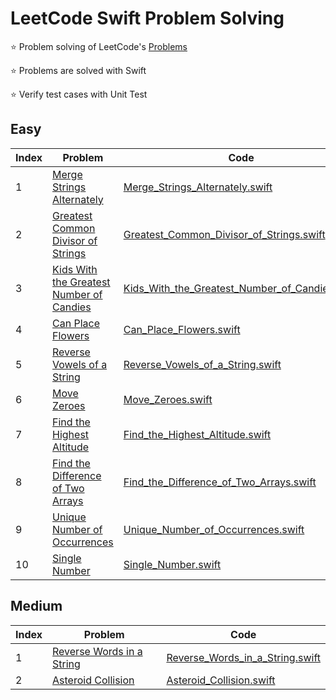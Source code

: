 # LeetCode Swift Problem Solving

⭐️ Problem solving of LeetCode's [Problems](https://leetcode.com/problemset/)

⭐️ Problems are solved with Swift

⭐️ Verify test cases with Unit Test


## Easy
| Index | Problem | Code |
| --- | --- | --- |
| 1 | [Merge Strings Alternately](https://leetcode.com/problems/merge-strings-alternately/) | [Merge_Strings_Alternately.swift](LeetCode_Swift/LeetCode_Swift/Easy/Merge_Strings_Alternately.swift) |
| 2 | [Greatest Common Divisor of Strings](https://leetcode.com/problems/greatest-common-divisor-of-strings/) | [Greatest_Common_Divisor_of_Strings.swift](LeetCode_Swift/LeetCode_Swift/Easy/Greatest_Common_Divisor_of_Strings.swift) |
| 3 | [Kids With the Greatest Number of Candies](https://leetcode.com/problems/kids-with-the-greatest-number-of-candies/) | [Kids_With_the_Greatest_Number_of_Candies.swift](LeetCode_Swift/LeetCode_Swift/Easy/Kids_With_the_Greatest_Number_of_Candies.swift) |
| 4 | [Can Place Flowers](https://leetcode.com/problems/can-place-flowers/) | [Can_Place_Flowers.swift](LeetCode_Swift/LeetCode_Swift/Easy/Can_Place_Flowers.swift) |
| 5 | [Reverse Vowels of a String](https://leetcode.com/problems/reverse-vowels-of-a-string/) | [Reverse_Vowels_of_a_String.swift](LeetCode_Swift/LeetCode_Swift/Easy/Reverse_Vowels_of_a_String.swift) |
| 6 | [Move Zeroes](https://leetcode.com/problems/move-zeroes/) | [Move_Zeroes.swift](LeetCode_Swift/LeetCode_Swift/Easy/Move_Zeroes.swift) |
| 7 | [Find the Highest Altitude](https://leetcode.com/problems/find-the-highest-altitude/) | [Find_the_Highest_Altitude.swift](LeetCode_Swift/LeetCode_Swift/Easy/Find_the_Highest_Altitude.swift) |
| 8 | [Find the Difference of Two Arrays](https://leetcode.com/problems/find-the-difference-of-two-arrays/) | [Find_the_Difference_of_Two_Arrays.swift](LeetCode_Swift/LeetCode_Swift/Easy/Find_the_Difference_of_Two_Arrays.swift) |
| 9 | [Unique Number of Occurrences](https://leetcode.com/problems/unique-number-of-occurrences/) | [Unique_Number_of_Occurrences.swift](LeetCode_Swift/LeetCode_Swift/Easy/Unique_Number_of_Occurrences.swift) |
| 10 | [Single Number](https://leetcode.com/problems/single-number/) | [Single_Number.swift](LeetCode_Swift/LeetCode_Swift/Easy/Single_Number.swift) |

## Medium
| Index | Problem | Code |
| --- | --- | --- |
| 1 | [Reverse Words in a String](https://leetcode.com/problems/reverse-words-in-a-string/) | [Reverse_Words_in_a_String.swift](LeetCode_Swift/LeetCode_Swift/Medium/Reverse_Words_in_a_String.swift) |
| 2 | [Asteroid Collision](https://leetcode.com/problems/asteroid-collision/) | [Asteroid_Collision.swift](LeetCode_Swift/LeetCode_Swift/Medium/Asteroid_Collision.swift) |
